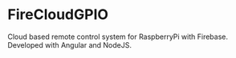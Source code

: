 # FireCloudGPIO
Cloud based remote control system for RaspberryPi with Firebase. Developed with Angular and NodeJS.
